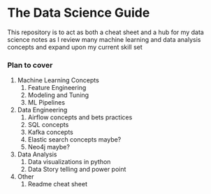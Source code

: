 # The Data Science Guide
This repository is to act as both a cheat sheet and a hub for my data science notes as I review many machine learning and data analysis concepts and expand upon my current skill set

### Plan to cover ###
1. Machine Learning Concepts
    1. Feature Engineering
    2. Modeling and Tuning
    3. ML Pipelines
2. Data Engineering
    1. Airflow concepts and bets practices
    2. SQL concepts
    3. Kafka concepts
    4. Elastic search concepts  maybe?
    5. Neo4j maybe?
3. Data Analysis
    1.  Data visualizations in python 
    2.  Data Story telling and power point
4. Other
    1. Readme cheat sheet   
